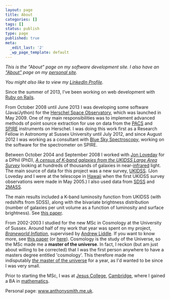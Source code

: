 ```yaml
---
layout: page
title: About
categories: []
tags: []
status: publish
type: page
published: true
meta:
  _edit_last: '2'
  _wp_page_template: default
---
```

<em>This is the "About" page on my software development site. I also have an <a href="http://www.anthonysmith.me.uk/about/">"About"</a> page on my <a href="http://www.anthonysmith.me.uk/">personal site</a>.</em>

<em>You might also like to view my [LinkedIn Profile](http://www.linkedin.com/in/anthonyjamessmith).</em>

Since the summer of 2013, I've been working on web development with <a href="http://rubyonrails.org/">Ruby on Rails</a>.

From October 2008 until June 2013 I was developing some software (Java/Jython) for the <a href="http://sci.esa.int/science-e/www/area/index.cfm?fareaid=16">Herschel Space Observatory</a>, which was launched in May 2009. One of my main responsibilities was to implement advanced methods of point source extraction for use on data from the <a href="http://pacs.ster.kuleuven.ac.be/">PACS</a> and <a href="http://www.spire.rl.ac.uk/">SPIRE</a> instruments on Herschel. I was doing this work first as a Research Fellow in Astronomy at Sussex University until July 2012, and since August 2012 I was working as a consultant with <a href="http://blueskyspectroscopy.com/">Blue Sky Spectroscopy</a>, working on the software for the spectrometer on SPIRE.

Between October 2004 and September 2008 I worked with <a href="http://astronomy.sussex.ac.uk/~loveday/">Jon Loveday</a> for a DPhil (PhD), <em><a href="/phdthesis.pdf">A census of K-band galaxies from the UKIDSS Large Area Survey</a></em> looking at hundreds of thousands of galaxies in near-<a href="http://en.wikipedia.org/wiki/Infrared_astronomy">infrared</a> light. The main source of data for this project was a new survey, <a href="http://www.ukidss.org/">UKIDSS</a>. (Jon Loveday and I were at the telescope in <a href="http://www.flickr.com/photos/63259851@N00/sets/">Hawaii</a> when the first UKIDSS survey observations were made in May 2005.) I also used data from <a href="http://www.sdss.org/">SDSS</a> and <a href="http://www.ipac.caltech.edu/2mass/">2MASS</a>.

The main results included a K-band luminosity function from UKIDSS (with redshifts from SDSS), along with the bivariate brightness distribution (number of galaxies per unit volume as a function of luminosity and surface brightness). See <a href="http://adsabs.harvard.edu/abs/2009MNRAS.397..868S">this paper</a>.

From 2002-2003 I studied for the new MSc in Cosmology at the University of Sussex. Around half of my work that year was spent on my project, <em><a href="/mscthesis.pdf">Braneworld Inflation</a></em>, supervised by <a href="http://astronomy.sussex.ac.uk/~andrewl/andrewl.html">Andrew Liddle</a>. If you want to know more, see <a href="http://link.aps.org/abstract/PRD/v68/e061301">this paper</a> (or <a href="http://uk.arxiv.org/abs/astro-ph/0307017">here</a>). Cosmology is the study of the Universe, so the MSc made me a <strong>master of the universe</strong>. In fact, I reckon (but am just about willing to be corrected) that I was the first person anywhere to have a masters degree entitled 'cosmology'. This therefore made me indisputably <em><a href="http://www.he-man.org/cartoon/cartoon.php?id=44">the</a></em><a href="http://www.he-man.org/cartoon/cartoon.php?id=44"> master of the universe</a> for a year, as I'd wanted to be since I was very small.

Prior to starting the MSc, I was at <a href="http://www.jesus.cam.ac.uk/">Jesus College</a>, <a href="http://www.cam.ac.uk/">Cambridge</a>, where I gained a BA in <a href="http://www.maths.cam.ac.uk/">mathematics</a>.

Personal page: <a href="http://www.anthonysmith.me.uk">www.anthonysmith.me.uk</a>.